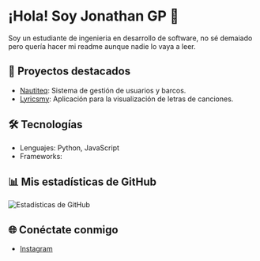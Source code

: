 # ¡Hola! Soy Jonathan GP 👋

Soy un estudiante de ingenieria en desarrollo de software, no sé demaiado pero quería hacer mi readme aunque nadie lo vaya a leer.

## 🚀 Proyectos destacados
- [Nautiteq](https://github.com/Sunwearshade/Nautiteq): Sistema de gestión de usuarios y barcos.
- [Lyricsmy](https://github.com/Sunwearshade/Lyricsmy): Aplicación para la visualización de letras de canciones.

## 🛠️ Tecnologías
- Lenguajes: Python, JavaScript
- Frameworks: 

## 📊 Mis estadísticas de GitHub
![Estadísticas de GitHub](https://github-readme-stats.vercel.app/api?username=Sunwearshade&show_icons=true&theme=dark)

## 🌐 Conéctate conmigo
- [Instagram](https://www.instagram.com/sunwearshade/)

